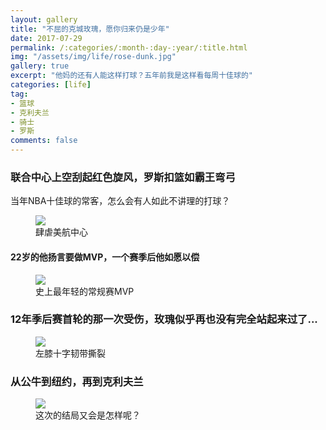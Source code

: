 ```yaml
---
layout: gallery
title: "不屈的克城玫瑰，愿你归来仍是少年"
date: 2017-07-29
permalink: /:categories/:month-:day-:year/:title.html
img: "/assets/img/life/rose-dunk.jpg"
gallery: true
excerpt: "他妈的还有人能这样打球？五年前我是这样看每周十佳球的"
categories: [life]
tag:
- 篮球
- 克利夫兰
- 骑士
- 罗斯
comments: false
---
```


### 联合中心上空刮起红色旋风，罗斯扣篮如霸王弯弓

当年NBA十佳球的常客，怎么会有人如此不讲理的打球？

<figure>
	<img src="{{ site.url }}/assets/img/life/rose-dunk.jpg">
	<figcaption>肆虐美航中心</figcaption>
</figure>


#### 22岁的他扬言要做MVP，一个赛季后他如愿以偿

<figure>
	<img src="{{ site.url }}/assets/img/life/rose-mvp.jpg">
	<figcaption>史上最年轻的常规赛MVP</figcaption>
</figure>

### 12年季后赛首轮的那一次受伤，玫瑰似乎再也没有完全站起来过了...

<figure>
	<img src="{{ site.url }}/assets/img/life/rose-hurt.jpg">
	<figcaption>左膝十字韧带撕裂</figcaption>
</figure>

### 从公牛到纽约，再到克利夫兰

<figure>
	<img src="{{ site.url }}/assets/img/life/rose-cleveland.jpeg">
	<figcaption>这次的结局又会是怎样呢？</figcaption>
</figure>
